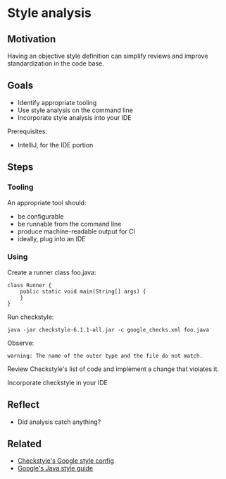 # Style analysis

## Motivation

Having an objective style definition can simplify reviews and improve standardization in the code base.

## Goals

* Identify appropriate tooling
* Use style analysis on the command line
* Incorporate style analysis into your IDE

Prerequisites:

* IntelliJ, for the IDE portion

## Steps

### Tooling

An appropriate tool should:
* be configurable
* be runnable from the command line
* produce machine-readable output for CI
* ideally, plug into an IDE

### Using

Create a runner class foo.java:

```
class Runner {
	public static void main(String[] args) {
	}
}
```

Run checkstyle:

```
java -jar checkstyle-6.1.1-all.jar -c google_checks.xml foo.java
```

Observe:

```
warning: The name of the outer type and the file do not match.
```

Review Checkstyle's list of code and implement a change that violates it.

Incorporate checkstyle in your IDE

## Reflect

* Did analysis catch anything?

## Related

* [Checkstyle's Google style config](https://github.com/checkstyle/checkstyle/blob/master/src/main/resources/google_checks.xml)
* [Google's Java style guide](https://google-styleguide.googlecode.com/svn-history/r130/trunk/javaguide.html)